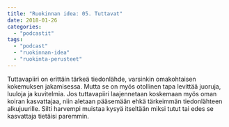 ```yaml
---
title: "Ruokinnan idea: 05. Tuttavat"
date: 2018-01-26
categories: 
  - "podcastit"
tags: 
  - "podcast"
  - "ruokinnan-idea"
  - "ruokinta-perusteet"
---
```


Tuttavapiiri on erittäin tärkeä tiedonlähde, varsinkin omakohtaisen kokemuksen jakamisessa. Mutta se on myös otollinen tapa levittää juoruja, luuloja ja kuvitelmia. Jos tuttavapiiri laajennetaan koskemaan myös oman koiran kasvattajaa, niin aletaan pääsemään ehkä tärkeimmän tiedonlähteen alkujuurille. Silti harvempi muistaa kysyä itseltään miksi tutut tai edes se kasvattaja tietäisi paremmin.
